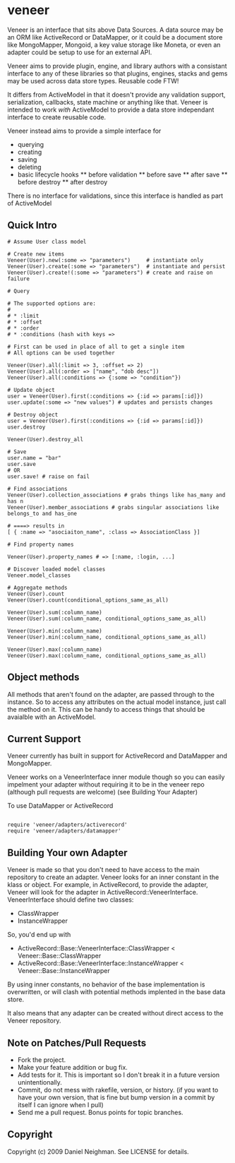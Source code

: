 # veneer

Veneer is an interface that sits above Data Sources.  A data source may be an ORM like ActiveRecord or DataMapper, or it could be a document store like MongoMapper, Mongoid, a key value storage like Moneta, or even an adapter could be setup to use for an external API.

Veneer aims to provide plugin, engine, and library authors with a consistant interface to any of these libraries so that plugins, engines, stacks and gems may be used across data store types.  Reusable code FTW!

It differs from ActiveModel in that it doesn't provide any validation support, serialization, callbacks, state machine or anything like that.  Veneer is intended to work _with_ ActiveModel to provide a data store independant interface to create reusable code.

Veneer instead aims to provide a simple interface for
* querying
* creating
* saving
* deleting
* basic lifecycle hooks
** before validation
** before save
** after save
** before destroy
** after destroy

There is no interface for validations, since this interface is handled as part of ActiveModel

## Quick Intro

<pre><code># Assume User class model

# Create new items
Veneer(User).new(:some => "parameters")     # instantiate only
Veneer(User).create(:some => "parameters")  # instantiate and persist
Veneer(User).create!(:some => "parameters") # create and raise on failure

# Query

# The supported options are:
#
# * :limit
# * :offset
# * :order
# * :conditions (hash with keys => <Array|Primitive|Range>

# First can be used in place of all to get a single item
# All options can be used together

Veneer(User).all(:limit => 3, :offset => 2)
Veneer(User).all(:order => ["name", "dob desc"])
Veneer(User).all(:conditions => {:some => "condition"})

# Update object
user = Veneer(User).first(:conditions => {:id => params[:id]})
user.update(:some => "new values") # updates and persists changes

# Destroy object
user = Veneer(User).first(:conditions => {:id => params[:id]})
user.destroy

Veneer(User).destroy_all

# Save
user.name = "bar"
user.save
# OR
user.save! # raise on fail

# Find associations
Veneer(User).collection_associations # grabs things like has_many and has n
Veneer(User).member_associations # grabs singular associations like belongs_to and has_one

# ====> results in
[ { :name => "asociaiton_name", :class => AssociationClass }]

# Find property names

Veneer(User).property_names # => [:name, :login, ...]

# Discover loaded model classes
Veneer.model_classes

# Aggregate methods
Veneer(User).count
Veneer(User).count(conditional_options_same_as_all)

Veneer(User).sum(:column_name)
Veneer(User).sum(:column_name, conditional_options_same_as_all)

Veneer(User).min(:column_name)
Veneer(User).min(:column_name, conditional_options_same_as_all)

Veneer(User).max(:column_name)
Veneer(User).max(:column_name, conditional_options_same_as_all)
</code></pre>

## Object methods

All methods that aren't found on the adapter, are passed through to the instance.  So to access any attributes on the actual model instance, just call the method on it. This can be handy to access things that should be avaialble with an ActiveModel.

## Current Support

Veneer currently has built in support for ActiveRecord and DataMapper and MongoMapper.

Veneer works on a VeneerInterface inner module though so you can easily impelment your adapter without requiring it to be in the veneer repo (although pull requests are welcome) (see Building Your Adapter)

To use DataMapper or ActiveRecord

<pre><code>
require 'veneer/adapters/activerecord'
require 'veneer/adapters/datamapper'
</code></pre>

## Building Your own Adapter

Veneer is made so that you don't need to have access to the main repository to create an adapter.  Veneer looks for an inner constant in the klass or object. For example, in ActiveRecord, to provide the adapter, Veneer will look for the adapter in ActiveRecord::VeneerInterface.  VeneerInterface should define two classes:

* ClassWrapper
* InstanceWrapper

So, you'd end up with

* ActiveRecord::Base::VeneerInterface::ClassWrapper < Veneer::Base::ClassWrapper
* ActiveRecord::Base::VeneerInterface::InstanceWrapper < Veneer::Base::InstanceWrapper

By using inner constants, no behavior of the base implementation is overwritten, or will clash with potential methods implented in the base data store.

It also means that any adapter can be created without direct access to the Veneer repository.

## Note on Patches/Pull Requests

* Fork the project.
* Make your feature addition or bug fix.
* Add tests for it. This is important so I don't break it in a
  future version unintentionally.
* Commit, do not mess with rakefile, version, or history.
  (if you want to have your own version, that is fine but
   bump version in a commit by itself I can ignore when I pull)
* Send me a pull request. Bonus points for topic branches.

## Copyright

Copyright (c) 2009 Daniel Neighman. See LICENSE for details.
